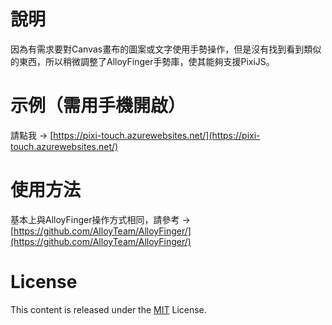 # 說明

因為有需求要對Canvas畫布的圖案或文字使用手勢操作，但是沒有找到看到類似的東西，所以稍微調整了AlloyFinger手勢庫，使其能夠支援PixiJS。

# 示例（需用手機開啟）

請點我 → [https://pixi-touch.azurewebsites.net/](https://pixi-touch.azurewebsites.net/)

# 使用方法

基本上與AlloyFinger操作方式相同，請參考 → [https://github.com/AlloyTeam/AlloyFinger/](https://github.com/AlloyTeam/AlloyFinger/)

# License
This content is released under the [MIT](http://opensource.org/licenses/MIT) License.
